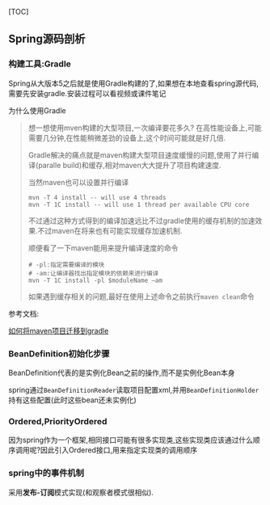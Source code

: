 [TOC]

## Spring源码剖析

### 构建工具:Gradle

Spring从大版本5之后就是使用Gradle构建的了,如果想在本地查看spring源代码,需要先安装gradle.安装过程可以看视频或课件笔记

为什么使用Gradle

> 想一想使用mven构建的大型项目,一次编译要花多久?
> 在高性能设备上,可能需要几分钟,在性能稍微差劲的设备上,这个时间可能就是好几倍.
>
> Gradle解决的痛点就是maven构建大型项目速度缓慢的问题,使用了并行编译(paralle build)和缓存,相对maven大大提升了项目构建速度.
>
> 当然maven也可以设置并行编译
>
> ```shell
> mvn -T 4 install -- will use 4 threads
> mvn -T 1C install -- will use 1 thread per available CPU core
> ```
>
> 不过通过这种方式得到的编译加速远比不过gradle使用的缓存机制的加速效果.不过maven在将来也有可能实现缓存加速机制.
>
> 顺便看了一下maven能用来提升编译速度的命令
>
> ```shell
> # -pl:指定需要编译的模块
> # -am:让编译器找出指定模块的依赖来进行编译
> mvn -T 1C install -pl $moduleName –am
> ```
>
> 如果遇到缓存相关的问题,最好在使用上述命令之前执行`maven clean`命令

参考文档:

[如何将maven项目迁移到gradle](https://zhuanlan.zhihu.com/p/185013144)

### BeanDefinition初始化步骤

BeanDefinition代表的是实例化Bean之前的操作,而不是实例化Bean本身

spring通过`BeanDefinitionReader`读取项目配置xml,并用`BeanDefinitionHolder`持有这些配置(此时这些bean还未实例化)

### Ordered,PriorityOrdered

因为spring作为一个框架,相同接口可能有很多实现类,这些实现类应该通过什么顺序调用呢?因此引入Ordered接口,用来指定实现类的调用顺序

### spring中的事件机制

采用**发布-订阅**模式实现(和观察者模式很相似).